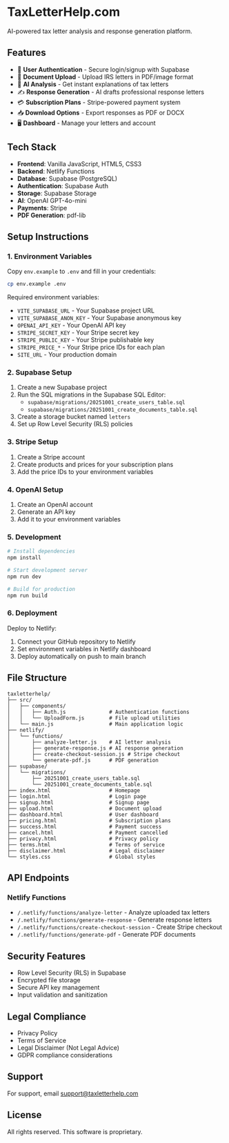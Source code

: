 # TaxLetterHelp.com

AI-powered tax letter analysis and response generation platform.

## Features

- 🔐 **User Authentication** - Secure login/signup with Supabase
- 📄 **Document Upload** - Upload IRS letters in PDF/image format
- 🤖 **AI Analysis** - Get instant explanations of tax letters
- ✍️ **Response Generation** - AI drafts professional response letters
- 💳 **Subscription Plans** - Stripe-powered payment system
- 📥 **Download Options** - Export responses as PDF or DOCX
- 🖥️ **Dashboard** - Manage your letters and account

## Tech Stack

- **Frontend**: Vanilla JavaScript, HTML5, CSS3
- **Backend**: Netlify Functions
- **Database**: Supabase (PostgreSQL)
- **Authentication**: Supabase Auth
- **Storage**: Supabase Storage
- **AI**: OpenAI GPT-4o-mini
- **Payments**: Stripe
- **PDF Generation**: pdf-lib

## Setup Instructions

### 1. Environment Variables

Copy `env.example` to `.env` and fill in your credentials:

```bash
cp env.example .env
```

Required environment variables:
- `VITE_SUPABASE_URL` - Your Supabase project URL
- `VITE_SUPABASE_ANON_KEY` - Your Supabase anonymous key
- `OPENAI_API_KEY` - Your OpenAI API key
- `STRIPE_SECRET_KEY` - Your Stripe secret key
- `STRIPE_PUBLIC_KEY` - Your Stripe publishable key
- `STRIPE_PRICE_*` - Your Stripe price IDs for each plan
- `SITE_URL` - Your production domain

### 2. Supabase Setup

1. Create a new Supabase project
2. Run the SQL migrations in the Supabase SQL Editor:
   - `supabase/migrations/20251001_create_users_table.sql`
   - `supabase/migrations/20251001_create_documents_table.sql`
3. Create a storage bucket named `letters`
4. Set up Row Level Security (RLS) policies

### 3. Stripe Setup

1. Create a Stripe account
2. Create products and prices for your subscription plans
3. Add the price IDs to your environment variables

### 4. OpenAI Setup

1. Create an OpenAI account
2. Generate an API key
3. Add it to your environment variables

### 5. Development

```bash
# Install dependencies
npm install

# Start development server
npm run dev

# Build for production
npm run build
```

### 6. Deployment

Deploy to Netlify:

1. Connect your GitHub repository to Netlify
2. Set environment variables in Netlify dashboard
3. Deploy automatically on push to main branch

## File Structure

```
taxletterhelp/
├── src/
│   ├── components/
│   │   ├── Auth.js              # Authentication functions
│   │   └── UploadForm.js        # File upload utilities
│   └── main.js                  # Main application logic
├── netlify/
│   └── functions/
│       ├── analyze-letter.js    # AI letter analysis
│       ├── generate-response.js # AI response generation
│       ├── create-checkout-session.js # Stripe checkout
│       └── generate-pdf.js      # PDF generation
├── supabase/
│   └── migrations/
│       ├── 20251001_create_users_table.sql
│       └── 20251001_create_documents_table.sql
├── index.html                   # Homepage
├── login.html                   # Login page
├── signup.html                  # Signup page
├── upload.html                  # Document upload
├── dashboard.html               # User dashboard
├── pricing.html                 # Subscription plans
├── success.html                 # Payment success
├── cancel.html                  # Payment cancelled
├── privacy.html                 # Privacy policy
├── terms.html                   # Terms of service
├── disclaimer.html              # Legal disclaimer
└── styles.css                   # Global styles
```

## API Endpoints

### Netlify Functions

- `/.netlify/functions/analyze-letter` - Analyze uploaded tax letters
- `/.netlify/functions/generate-response` - Generate response letters
- `/.netlify/functions/create-checkout-session` - Create Stripe checkout
- `/.netlify/functions/generate-pdf` - Generate PDF documents

## Security Features

- Row Level Security (RLS) in Supabase
- Encrypted file storage
- Secure API key management
- Input validation and sanitization

## Legal Compliance

- Privacy Policy
- Terms of Service
- Legal Disclaimer (Not Legal Advice)
- GDPR compliance considerations

## Support

For support, email support@taxletterhelp.com

## License

All rights reserved. This software is proprietary.